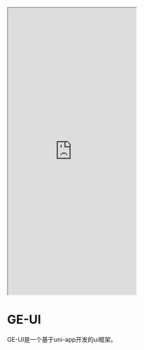 <div class="simulator">
    <iframe src="http://localhost:8080/#/" height="670px"></iframe>
</div>

# GE-UI 
GE-UI是一个基于uni-app开发的ui框架。